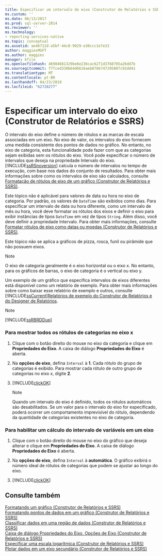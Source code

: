 ```yaml
---
title: Especificar um intervalo do eixo (Construtor de Relatórios e SSRS) | Microsoft Docs
ms.custom: ''
ms.date: 06/13/2017
ms.prod: sql-server-2014
ms.reviewer: ''
ms.technology:
- reporting-services-native
ms.topic: conceptual
ms.assetid: ae46712d-a5bf-44c0-9929-e30ccc1e7e33
author: maggiesMSFT
ms.author: maggies
manager: kfile
ms.openlocfilehash: 46984681329be6e236cac6271d3768705a26dd7b
ms.sourcegitcommit: f7fced330b64d6616aeb8766747295807c92dd41
ms.translationtype: MT
ms.contentlocale: pt-BR
ms.lasthandoff: 04/23/2019
ms.locfileid: "62720277"
---
```

# <a name="specify-an-axis-interval-report-builder-and-ssrs"></a>Especificar um intervalo do eixo (Construtor de Relatórios e SSRS)
  O intervalo do eixo define o número de rótulos e as marcas de escala associadas em um eixo. No eixo de valor, os intervalos do eixo fornecem uma medida consistente dos pontos de dados no gráfico. No entanto, no eixo de categoria, esta funcionalidade pode fazer com que as categorias sejam exibidas sem os rótulos do eixo. Você pode especificar o número de intervalos que deseja na propriedade Intervalo do eixo. [!INCLUDE[ssRSnoversion](../../includes/ssrsnoversion-md.md)] calcula o número de intervalos no tempo de execução, com base nos dados do conjunto de resultados. Para obter mais informações sobre como os intervalos de eixo são calculados, consulte [Formatação de rótulos de eixo de um gráfico &#40;Construtor de Relatórios e SSRS&#41;](formatting-axis-labels-on-a-chart-report-builder-and-ssrs.md).  
  
 Este tópico não é aplicável para valores de data ou hora no eixo de categoria. Por padrão, os valores de `DateTime` são exibidos como dias. Para especificar um intervalo de data ou hora diferente, como um intervalo de mês ou hora, você deve formatar os rótulos dos eixos e definir o eixo para exibir instâncias de tipos `DateTime` em vez de tipos `String`. Além disso, você deve definir a propriedade Intervalo. Para obter mais informações, consulte [Formatar rótulos de eixo como datas ou moedas &#40;Construtor de Relatórios e SSRS&#41;](format-axis-labels-as-dates-or-currencies-report-builder-and-ssrs.md).  
  
 Este tópico não se aplica a gráficos de pizza, rosca, funil ou pirâmide que não possuem eixos.  
  
> [!NOTE]  
>  O eixo de categoria geralmente é o eixo horizontal ou o eixo x. No entanto, para os gráficos de barras, o eixo de categoria é o vertical ou eixo y.  
  
 Um exemplo de um gráfico que especifica intervalos de eixos diferentes está disponível como um relatório de exemplo. Para obter mais informações sobre como baixar esse relatório de exemplo e outros, consulte [!INCLUDE[ssCurrent](../../includes/sscurrent-md.md)][Relatórios de exemplo do Construtor de Relatórios e do Designer de Relatórios](https://go.microsoft.com/fwlink/?LinkId=198283).  
  
> [!NOTE]  
>  [!INCLUDE[ssRBRDDup](../../includes/ssrbrddup-md.md)]  
  
### <a name="to-show-all-category-labels-on-the-x-axis"></a>Para mostrar todos os rótulos de categorias no eixo x  
  
1.  Clique com o botão direito do mouse no eixo da categoria e clique em **Propriedades do Eixo**. A caixa de diálogo **Propriedades do Eixo** é aberta.  
  
2.  Na **opções de eixo**, defina `Interval` à **1**. Cada rótulo do grupo de categorias é exibido. Para mostrar cada rótulo de outro grupo de categorias no eixo x, digite **2**.  
  
3.  [!INCLUDE[clickOK](../../includes/clickok-md.md)]  
  
    > [!NOTE]  
    >  Quando um intervalo do eixo é definido, todos os rótulos automáticos são desabilitados. Se um valor para o intervalo do eixo for especificado, poderá ocorrer um comportamento imprevisível do rótulo, dependendo da quantidade de categorias existentes no eixo de categoria.  
  
### <a name="to-enable-a-variable-interval-calculation-on-an-axis"></a>Para habilitar um cálculo do intervalo de variáveis em um eixo  
  
1.  Clique com o botão direito do mouse no eixo do gráfico que deseja alterar e clique em **Propriedades do Eixo**. A caixa de diálogo **Propriedades do Eixo** é aberta.  
  
2.  Na **opções de eixo**, defina `Interval` à **automática**. O gráfico exibirá o número ideal de rótulos de categorias que podem se ajustar ao longo do eixo.  
  
3.  [!INCLUDE[clickOK](../../includes/clickok-md.md)]  
  
## <a name="see-also"></a>Consulte também  
 [Formatando um gráfico &#40;Construtor de Relatórios e SSRS&#41;](formatting-a-chart-report-builder-and-ssrs.md)   
 [Formatando pontos de dados em um gráfico &#40;Construtor de Relatórios e SSRS&#41;](formatting-data-points-on-a-chart-report-builder-and-ssrs.md)   
 [Classificar dados em uma região de dados &#40;Construtor de Relatórios e SSRS&#41;](sort-data-in-a-data-region-report-builder-and-ssrs.md)   
 [Caixa de diálogo Propriedades do Eixo, Opções de Eixo &#40;Construtor de Relatórios e SSRS&#41;](../axis-properties-dialog-box-axis-options-report-builder-and-ssrs.md)   
 [Especificar uma escala logarítmica &#40;Construtor de Relatórios e SSRS&#41;](specify-a-logarithmic-scale-report-builder-and-ssrs.md)   
 [Plotar dados em um eixo secundário &#40;Construtor de Relatórios e SSRS&#41;](plot-data-on-a-secondary-axis-report-builder-and-ssrs.md)  
  
  
